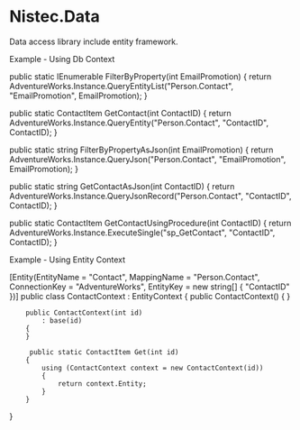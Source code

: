 # Nistec.Data
Data access library include entity framework.

Example - Using Db Context

public static IEnumerable<ContactItem> FilterByProperty(int EmailPromotion)
{
    return AdventureWorks.Instance.QueryEntityList<ContactItem>("Person.Contact", "EmailPromotion", EmailPromotion);
}

public static ContactItem GetContact(int ContactID)
{
    return AdventureWorks.Instance.QueryEntity<ContactItem>("Person.Contact", "ContactID", ContactID);
}

public static string FilterByPropertyAsJson(int EmailPromotion)
{
    return AdventureWorks.Instance.QueryJson("Person.Contact", "EmailPromotion", EmailPromotion);
}

public static string GetContactAsJson(int ContactID)
{
    return AdventureWorks.Instance.QueryJsonRecord("Person.Contact", "ContactID", ContactID);
}

public static ContactItem GetContactUsingProcedure(int ContactID)
{
    return AdventureWorks.Instance.ExecuteSingle<ContactItem>("sp_GetContact", "ContactID", ContactID);
}


Example - Using Entity Context

 [Entity(EntityName = "Contact", MappingName = "Person.Contact", ConnectionKey = "AdventureWorks", EntityKey = new string[] { "ContactID" })]
 public class ContactContext : EntityContext<ContactItem>
 {
       public ContactContext()
        {
        }

        public ContactContext(int id)
            : base(id)
        {
        }
        
         public static ContactItem Get(int id)
        {
            using (ContactContext context = new ContactContext(id))
            {
                return context.Entity;
            }
        }
  }    
